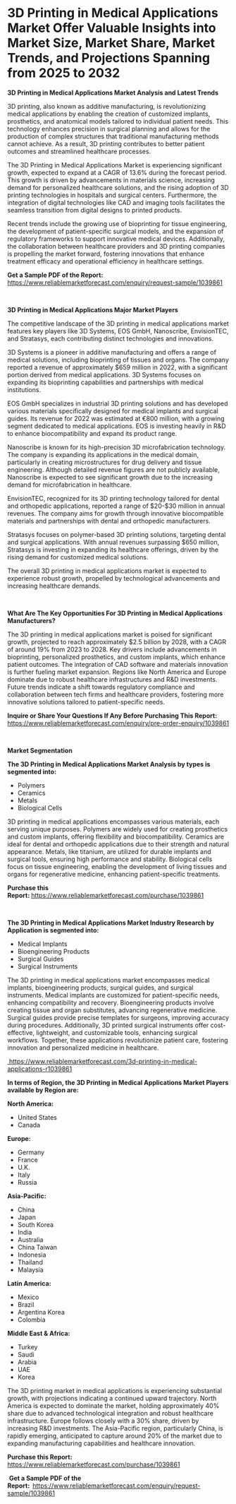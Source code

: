<p><h1>3D Printing in Medical Applications Market Offer Valuable Insights into Market Size, Market Share, Market Trends, and Projections Spanning from 2025 to 2032</h1></p><p><strong>3D Printing in Medical Applications Market Analysis and Latest Trends</strong></p>
<p><p>3D printing, also known as additive manufacturing, is revolutionizing medical applications by enabling the creation of customized implants, prosthetics, and anatomical models tailored to individual patient needs. This technology enhances precision in surgical planning and allows for the production of complex structures that traditional manufacturing methods cannot achieve. As a result, 3D printing contributes to better patient outcomes and streamlined healthcare processes.</p><p>The 3D Printing in Medical Applications Market is experiencing significant growth, expected to expand at a CAGR of 13.6% during the forecast period. This growth is driven by advancements in materials science, increasing demand for personalized healthcare solutions, and the rising adoption of 3D printing technologies in hospitals and surgical centers. Furthermore, the integration of digital technologies like CAD and imaging tools facilitates the seamless transition from digital designs to printed products.</p><p>Recent trends include the growing use of bioprinting for tissue engineering, the development of patient-specific surgical models, and the expansion of regulatory frameworks to support innovative medical devices. Additionally, the collaboration between healthcare providers and 3D printing companies is propelling the market forward, fostering innovations that enhance treatment efficacy and operational efficiency in healthcare settings.</p></p>
<p><strong>Get a Sample PDF of the Report:&nbsp;</strong> <a href="https://www.reliablemarketforecast.com/enquiry/request-sample/1039861?utm_campaign=1108&utm_medium=2&utm_source=Github&utm_content=ia&utm_term=13042025&utm_id=3d-printing-in-medical-applications">https://www.reliablemarketforecast.com/enquiry/request-sample/1039861</a></p>
<p>&nbsp;</p>
<p><strong>3D Printing in Medical Applications Major Market Players</strong></p>
<p><p>The competitive landscape of the 3D printing in medical applications market features key players like 3D Systems, EOS GmbH, Nanoscribe, EnvisionTEC, and Stratasys, each contributing distinct technologies and innovations.</p><p>3D Systems is a pioneer in additive manufacturing and offers a range of medical solutions, including bioprinting of tissues and organs. The company reported a revenue of approximately $659 million in 2022, with a significant portion derived from medical applications. 3D Systems focuses on expanding its bioprinting capabilities and partnerships with medical institutions.</p><p>EOS GmbH specializes in industrial 3D printing solutions and has developed various materials specifically designed for medical implants and surgical guides. Its revenue for 2022 was estimated at €800 million, with a growing segment dedicated to medical applications. EOS is investing heavily in R&D to enhance biocompatibility and expand its product range.</p><p>Nanoscribe is known for its high-precision 3D microfabrication technology. The company is expanding its applications in the medical domain, particularly in creating microstructures for drug delivery and tissue engineering. Although detailed revenue figures are not publicly available, Nanoscribe is expected to see significant growth due to the increasing demand for microfabrication in healthcare.</p><p>EnvisionTEC, recognized for its 3D printing technology tailored for dental and orthopedic applications, reported a range of $20-$30 million in annual revenues. The company aims for growth through innovative biocompatible materials and partnerships with dental and orthopedic manufacturers.</p><p>Stratasys focuses on polymer-based 3D printing solutions, targeting dental and surgical applications. With annual revenues surpassing $650 million, Stratasys is investing in expanding its healthcare offerings, driven by the rising demand for customized medical solutions.</p><p>The overall 3D printing in medical applications market is expected to experience robust growth, propelled by technological advancements and increasing healthcare demands.</p></p>
<p>&nbsp;</p>
<p><strong>What Are The Key Opportunities For 3D Printing in Medical Applications Manufacturers?</strong></p>
<p><p>The 3D printing in medical applications market is poised for significant growth, projected to reach approximately $2.5 billion by 2028, with a CAGR of around 19% from 2023 to 2028. Key drivers include advancements in bioprinting, personalized prosthetics, and custom implants, which enhance patient outcomes. The integration of CAD software and materials innovation is further fueling market expansion. Regions like North America and Europe dominate due to robust healthcare infrastructures and R&D investments. Future trends indicate a shift towards regulatory compliance and collaboration between tech firms and healthcare providers, fostering more innovative solutions tailored to patient-specific needs.</p></p>
<p><strong>Inquire or Share Your Questions If Any Before Purchasing This Report:</strong> <a href="https://www.reliablemarketforecast.com/enquiry/pre-order-enquiry/1039861?utm_campaign=1108&utm_medium=2&utm_source=Github&utm_content=ia&utm_term=13042025&utm_id=3d-printing-in-medical-applications">https://www.reliablemarketforecast.com/enquiry/pre-order-enquiry/1039861</a></p>
<p>&nbsp;</p>
<p><strong>Market Segmentation</strong></p>
<p><strong>The 3D Printing in Medical Applications Market Analysis by types is segmented into:</strong></p>
<p><ul><li>Polymers</li><li>Ceramics</li><li>Metals</li><li>Biological Cells</li></ul></p>
<p><p>3D printing in medical applications encompasses various materials, each serving unique purposes. Polymers are widely used for creating prosthetics and custom implants, offering flexibility and biocompatibility. Ceramics are ideal for dental and orthopedic applications due to their strength and natural appearance. Metals, like titanium, are utilized for durable implants and surgical tools, ensuring high performance and stability. Biological cells focus on tissue engineering, enabling the development of living tissues and organs for regenerative medicine, enhancing patient-specific treatments.</p></p>
<p><strong>Purchase this Report:&nbsp;</strong><a href="https://www.reliablemarketforecast.com/purchase/1039861?utm_campaign=1108&utm_medium=2&utm_source=Github&utm_content=ia&utm_term=13042025&utm_id=3d-printing-in-medical-applications">https://www.reliablemarketforecast.com/purchase/1039861</a></p>
<p>&nbsp;</p>
<p><strong>The 3D Printing in Medical Applications Market Industry Research by Application is segmented into:</strong></p>
<p><ul><li>Medical Implants</li><li>Bioengineering Products</li><li>Surgical Guides</li><li>Surgical Instruments</li></ul></p>
<p><p>The 3D printing in medical applications market encompasses medical implants, bioengineering products, surgical guides, and surgical instruments. Medical implants are customized for patient-specific needs, enhancing compatibility and recovery. Bioengineering products involve creating tissue and organ substitutes, advancing regenerative medicine. Surgical guides provide precise templates for surgeons, improving accuracy during procedures. Additionally, 3D printed surgical instruments offer cost-effective, lightweight, and customizable tools, enhancing surgical workflows. Together, these applications revolutionize patient care, fostering innovation and personalized medicine in healthcare.</p></p>
<p><a href="https://www.reliablemarketforecast.com/3d-printing-in-medical-applications-r1039861?utm_campaign=1108&utm_medium=2&utm_source=Github&utm_content=ia&utm_term=13042025&utm_id=3d-printing-in-medical-applications">&nbsp;https://www.reliablemarketforecast.com/3d-printing-in-medical-applications-r1039861</a></p>
<p><strong>In terms of Region, the 3D Printing in Medical Applications Market Players available by Region are:</strong></p>
<p>
    <p> <strong> North America: </strong>
        <ul>
            <li>United States</li>
            <li>Canada</li>
        </ul>
        </p> 
    <p> <strong> Europe: </strong>
        <ul>
            <li>Germany</li>
            <li>France</li>
            <li>U.K.</li>
            <li>Italy</li>
            <li>Russia</li>
        </ul>
        </p> 
    <p> <strong> Asia-Pacific: </strong>
        <ul>
            <li>China</li>
            <li>Japan</li>
            <li>South Korea</li>
            <li>India</li>
            <li>Australia</li>
            <li>China Taiwan</li>
            <li>Indonesia</li>
            <li>Thailand</li>
            <li>Malaysia</li>
        </ul>
        </p> 
    <p> <strong> Latin America: </strong>
        <ul>
            <li>Mexico</li>
            <li>Brazil</li>
            <li>Argentina Korea</li>
            <li>Colombia</li>
        </ul>
        </p> 
    <p> <strong> Middle East & Africa: </strong>
        <ul>
            <li>Turkey</li>
            <li>Saudi</li>
            <li>Arabia</li>
            <li>UAE</li>
            <li>Korea</li>
        </ul>
    </p>
    </p>
<p><p>The 3D printing market in medical applications is experiencing substantial growth, with projections indicating a continued upward trajectory. North America is expected to dominate the market, holding approximately 40% share due to advanced technological integration and robust healthcare infrastructure. Europe follows closely with a 30% share, driven by increasing R&D investments. The Asia-Pacific region, particularly China, is rapidly emerging, anticipated to capture around 20% of the market due to expanding manufacturing capabilities and healthcare innovation.</p></p>
<p><strong>Purchase this Report: </strong><a href="https://www.reliablemarketforecast.com/purchase/1039861?utm_campaign=1108&utm_medium=2&utm_source=Github&utm_content=ia&utm_term=13042025&utm_id=3d-printing-in-medical-applications">https://www.reliablemarketforecast.com/purchase/1039861</a></p>
<p>&nbsp;<strong>Get a Sample PDF of the Report:&nbsp;&nbsp;</strong><a href="https://www.reliablemarketforecast.com/enquiry/request-sample/1039861?utm_campaign=1108&utm_medium=2&utm_source=Github&utm_content=ia&utm_term=13042025&utm_id=3d-printing-in-medical-applications">https://www.reliablemarketforecast.com/enquiry/request-sample/1039861</a></p>
<p><strong></strong></p>
<p><p></p><p></p><p></p></p>